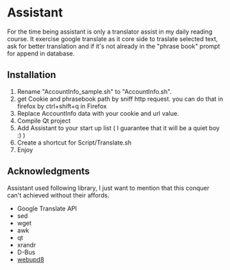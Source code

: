# Assistant
For the time being assistant is only a translator assist in my daily reading course.
It exercise google translate as it core side to traslate selected text, ask for better translation and if it's not already in the "phrase book" prompt for append in database.

## Installation
1. Rename "AccountInfo_sample.sh" to "AccountInfo.sh".
2. get Cookie and phrasebook path by sniff http request. you can do that in firefox by ctrl+shift+q in Firefox
3. Replace AccountInfo data with your cookie and url value.
4. Compile Qt project
5. Add Assistant to your start up list ( I guarantee that it will be a quiet boy :) )
6. Create a shortcut for Script/Translate.sh
7. Enjoy


## Acknowledgments
Assistant used following library, I just want to mention that this conquer can't achieved without their affords.
- Google Translate API
- sed
- wget
- awk
- qt
- xrandr
- D-Bus
- [webupd8](http://www.webupd8.org/2016/03/translate-any-text-you-select-on-your.html)
